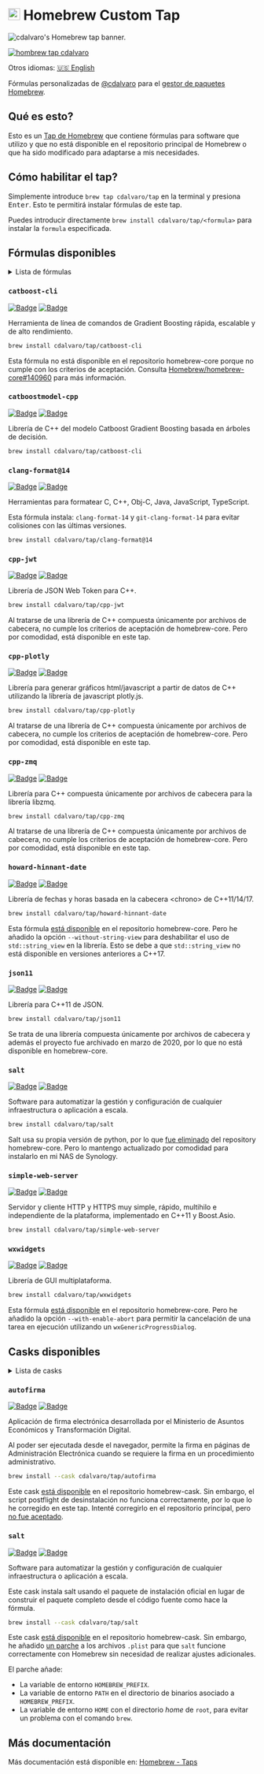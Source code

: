 # <img src="/assets/homebrew.svg" height=24pt> Homebrew Custom Tap

<picture align="center">
  <source media="(prefers-color-scheme: dark)" srcset="/assets/homebrew-tap-banner-dark.png">
  <source media="(prefers-color-scheme: light)" srcset="/assets/homebrew-tap-banner-light.png">
  <img alt="cdalvaro's Homebrew tap banner." src="/assets/homebrew-tap-banner-light.png">
</picture>

[![hombrew tap cdalvaro][homebrew_tap_badge]][homebrew_tap_url]

Otros idiomas: [🇺🇸 English](/docs/en-US/README.md)

Fórmulas personalizadas de [@cdalvaro](https://github.com/cdalvaro) para el [gestor de paquetes Homebrew](https://brew.sh).

## Qué es esto?

Esto es un [Tap de Homebrew](https://docs.brew.sh/Taps) que contiene fórmulas para software que utilizo y que no está disponible en el repositorio principal de Homebrew o que ha sido modificado para adaptarse a mis necesidades.

## Cómo habilitar el tap?

Simplemente introduce `brew tap cdalvaro/tap` en la terminal y presiona <kbd>Enter</kbd>. Esto te permitirá instalar fórmulas de este tap.

Puedes introducir directamente `brew install cdalvaro/tap/<formula>` para instalar la `formula` especificada.

## Fórmulas disponibles

<details>
  <summary>Lista de fórmulas</summary>
  <ul>
    <li><a href="#catboost-cli">catboost-cli</a></li>
    <li><a href="#catboostmodel-cpp">catboostmodel-cpp</a></li>
    <li><a href="#clang-format@14">clang-format@14</a></li>
    <li><a href="#cpp-jwt">cpp-jwt</a></li>
    <li><a href="#cpp-plotly">cpp-plotly</a></li>
    <li><a href="#cpp-zmq">cpp-zmq</a></li>
    <li><a href="#howard-hinnant-date">howard-hinnant-date</a></li>
    <li><a href="#json11">json11</a></li>
    <li><a href="#salt">salt</a></li>
    <li><a href="#simple-web-server">simple-web-server</a></li>
    <li><a href="#wxwidgets">wxwidgets</a></li>
  </ul>
</details>

### `catboost-cli`

[![Badge](https://img.shields.io/badge/catboost-catboost-grey?logo=github&color=181717)](https://github.com/catboost/catboost)
[![Badge](https://img.shields.io/badge/Formula-catboost--cli-grey?logo=ruby&color=FBB040&logoColor=CC342D)](/Formula/catboost-cli.rb)

Herramienta de línea de comandos de Gradient Boosting rápida, escalable y de alto rendimiento.

```sh
brew install cdalvaro/tap/catboost-cli
```

Esta fórmula no está disponible en el repositorio homebrew-core porque no cumple con los criterios de aceptación. Consulta [Homebrew/homebrew-core#140960](https://github.com/Homebrew/homebrew-core/pull/140960#issuecomment-1704292670) para más información.

### `catboostmodel-cpp`

[![Badge](https://img.shields.io/badge/catboost-catboost-grey?logo=github&color=181717)](https://github.com/catboost/catboost)
[![Badge](https://img.shields.io/badge/Formula-catboostmodel--cpp-grey?logo=ruby&color=FBB040&logoColor=CC342D)](/Formula/catboostmodel-cpp.rb)

Librería de C++ del modelo Catboost Gradient Boosting basada en árboles de decisión.

```sh
brew install cdalvaro/tap/catboost-cli
```

### `clang-format@14`

[![Badge](https://img.shields.io/badge/llvm-llvm--project-grey?logo=github&color=181717)](https://github.com/llvm/llvm-project)
[![Badge](https://img.shields.io/badge/Formula-clang--format@14-grey?logo=ruby&color=FBB040&logoColor=CC342D)](/Formula/clang-format@14.rb)

Herramientas para formatear C, C++, Obj-C, Java, JavaScript, TypeScript.

Esta fórmula instala: `clang-format-14` y `git-clang-format-14` para evitar colisiones con las últimas versiones.

```sh
brew install cdalvaro/tap/clang-format@14
```

### `cpp-jwt`

[![Badge](https://img.shields.io/badge/arun11299-cpp--jwt-grey?logo=github&color=181717)](https://github.com/arun11299/cpp-jwt)
[![Badge](https://img.shields.io/badge/Formula-cpp--jwt-grey?logo=ruby&color=FBB040&logoColor=CC342D)](/Formula/cpp-jwt.rb)

Librería de JSON Web Token para C++.

```sh
brew install cdalvaro/tap/cpp-jwt
```

Al tratarse de una librería de C++ compuesta únicamente por archivos de cabecera, no cumple los criterios de aceptación de homebrew-core. Pero por comodidad, está disponible en este tap.

### `cpp-plotly`

[![Badge](https://img.shields.io/badge/pablrod-cppplotly-grey?logo=github&color=181717)](https://github.com/pablrod/cppplotly)
[![Badge](https://img.shields.io/badge/Formula-cpp--plotly-grey?logo=ruby&color=FBB040&logoColor=CC342D)](/Formula/cpp-plotly.rb)

Librería para generar gráficos html/javascript a partir de datos de C++ utilizando la librería de javascript plotly.js.

```sh
brew install cdalvaro/tap/cpp-plotly
```

Al tratarse de una librería de C++ compuesta únicamente por archivos de cabecera, no cumple los criterios de aceptación de homebrew-core. Pero por comodidad, está disponible en este tap.

### `cpp-zmq`

[![Badge](https://img.shields.io/badge/zeromq-cppzmq-grey?logo=github&color=181717)](https://github.com/zeromq/cppzmq)
[![Badge](https://img.shields.io/badge/Formula-cpp--zmq-grey?logo=ruby&color=FBB040&logoColor=CC342D)](/Formula/cpp-zmq.rb)

Librería para C++ compuesta únicamente por archivos de cabecera para la librería libzmq.

```sh
brew install cdalvaro/tap/cpp-zmq
```

Al tratarse de una librería de C++ compuesta únicamente por archivos de cabecera, no cumple los criterios de aceptación de homebrew-core. Pero por comodidad, está disponible en este tap.

### `howard-hinnant-date`

[![Badge](https://img.shields.io/badge/HowardHinnant-date-grey?logo=github&color=181717)](https://github.com/HowardHinnant/date)
[![Badge](https://img.shields.io/badge/Formula-howard--hinnant--date-grey?logo=ruby&color=FBB040&logoColor=CC342D)](/Formula/howard-hinnant-date.rb)

Librería de fechas y horas basada en la cabecera \<chrono\> de C++11/14/17.

```sh
brew install cdalvaro/tap/howard-hinnant-date
```

Esta fórmula [está disponible](https://github.com/Homebrew/homebrew-core/blob/master/Formula/h/howard-hinnant-date.rb) en el repositorio homebrew-core. Pero he añadido la opción `--without-string-view` para deshabilitar el uso de `std::string_view` en la librería. Esto se debe a que `std::string_view` no está disponible en versiones anteriores a C++17.

### `json11`

[![Badge](https://img.shields.io/badge/dropbox-json11-grey?logo=github&color=181717)](https://github.com/dropbox/json11)
[![Badge](https://img.shields.io/badge/Formula-json11-grey?logo=ruby&color=FBB040&logoColor=CC342D)](/Formula/json11.rb)

Librería para C++11 de JSON.

```sh
brew install cdalvaro/tap/json11
```

Se trata de una librería compuesta únicamente por archivos de cabecera y además el proyecto fue archivado en marzo de 2020, por lo que no está disponible en homebrew-core.

### `salt`

[![Badge](https://img.shields.io/badge/saltstack-salt-grey?logo=github&color=181717)](https://github.com/saltstack/salt)
[![Badge](https://img.shields.io/badge/Formula-salt-grey?logo=ruby&color=FBB040&logoColor=CC342D)](/Formula/salt.rb)

Software para automatizar la gestión y configuración de cualquier infraestructura o aplicación a escala.

```sh
brew install cdalvaro/tap/salt
```

Salt usa su propia versión de python, por lo que [fue eliminado](https://github.com/Homebrew/homebrew-core/pull/157157) del repository homebrew-core. Pero lo mantengo actualizado por comodidad para instalarlo en mi NAS de Synology.

### `simple-web-server`

[![Badge](https://img.shields.io/badge/eidheim-Simple--Web--Server-grey?logo=gitlab&color=FC6D26)](https://gitlab.com/eidheim/Simple-Web-Server)
[![Badge](https://img.shields.io/badge/Formula-simple--web--server-grey?logo=ruby&color=FBB040&logoColor=CC342D)](/Formula/simple-web-server.rb)

Servidor y cliente HTTP y HTTPS muy simple, rápido, multihilo e independiente de la plataforma, implementado en C++11 y Boost.Asio.

```sh
brew install cdalvaro/tap/simple-web-server
```

### `wxwidgets`

[![Badge](https://img.shields.io/badge/wxWidgets-wxWidgets-grey?logo=github&color=181717)](https://github.com/wxWidgets/wxWidgets)
[![Badge](https://img.shields.io/badge/Formula-wxwidgets-grey?logo=ruby&color=FBB040&logoColor=CC342D)](/Formula/wxwidgets.rb)

Librería de GUI multiplataforma.

```sh
brew install cdalvaro/tap/wxwidgets
```

Esta fórmula [está disponible](https://github.com/Homebrew/homebrew-core/blob/master/Formula/w/wxwidgets.rb) en el repositorio homebrew-core. Pero he añadido la opción `--with-enable-abort` para permitir la cancelación de una tarea en ejecución utilizando un `wxGenericProgressDialog`.

## Casks disponibles

<details>
  <summary>Lista de casks</summary>
  <ul>
    <li><a href="#autofirma">autofirma</a></li>
    <li><a href="#salt-1">salt</a></li>
  </ul>
</details>

### `autofirma`

[![Badge](https://img.shields.io/badge/Government%20of%20Spain-autofirma-grey?color=70130B)](https://firmaelectronica.gob.es/Home/Descargas.html)
[![Badge](https://img.shields.io/badge/Cask-autofirma-grey?logo=ruby&color=FBB040&logoColor=CC342D)](/Casks/autofirma.rb)

Aplicación de firma electrónica desarrollada por el Ministerio de Asuntos Económicos y Transformación Digital.

Al poder ser ejecutada desde el navegador, permite la firma en páginas de Administración Electrónica cuando se requiere la firma en un procedimiento administrativo.

```sh
brew install --cask cdalvaro/tap/autofirma
```

Este cask [está disponible](https://github.com/Homebrew/homebrew-cask/blob/master/Casks/a/autofirma.rb) en el repositorio homebrew-cask. Sin embargo, el script postflight de desinstalación no funciona correctamente, por lo que lo he corregido en este tap. Intenté corregirlo en el repositorio principal, pero [no fue aceptado](https://github.com/Homebrew/homebrew-cask/pull/151676#issuecomment-1687230223).

### `salt`

[![Badge](https://img.shields.io/badge/saltstack-salt-grey?logo=saltproject&color=57BCAD)](https://docs.saltproject.io/salt/install-guide/en/latest/topics/install-by-operating-system/macos.html)
[![Badge](https://img.shields.io/badge/Cask-salt-grey?logo=ruby&color=FBB040&logoColor=CC342D)](/Casks/salt.rb)

Software para automatizar la gestión y configuración de cualquier infraestructura o aplicación a escala.

Este cask instala salt usando el paquete de instalación oficial en lugar de construir el paquete completo desde el código fuente como hace la fórmula.

```sh
brew install --cask cdalvaro/tap/salt
```

Este cask [está disponible](https://github.com/Homebrew/homebrew-cask/blob/master/Casks/s/salt.rb) en el repositorio homebrew-cask. Sin embargo, he añadido [un parche](https://github.com/cdalvaro/homebrew-tap/blob/main/Casks/salt.rb#L1-L32) a los archivos `.plist` para que `salt` funcione correctamente con Homebrew sin necesidad de realizar ajustes adicionales.

El parche añade:

- La variable de entorno `HOMEBREW_PREFIX`.
- La variable de entorno `PATH` en el directorio de binarios asociado a `HOMEBREW_PREFIX`.
- La variable de entorno `HOME` con el directorio _home_ de `root`, para evitar un problema con el comando `brew`.

## Más documentación

Más documentación está disponible en: [Homebrew - Taps](https://docs.brew.sh/Taps)

[homebrew_tap_badge]: https://img.shields.io/badge/brew%20tap-cdalvaro/tap-orange?logo=Homebrew&color=FBB040
[homebrew_tap_url]: https://github.com/cdalvaro/homebrew-tap
